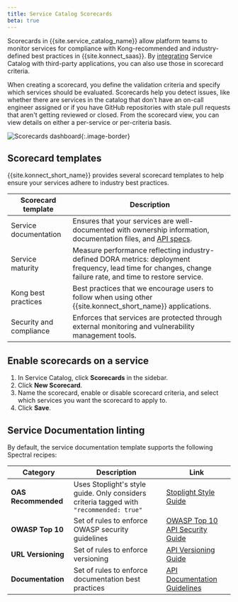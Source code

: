 ```yaml
---
title: Service Catalog Scorecards
beta: true
---
```


Scorecards in {{site.service_catalog_name}} allow platform teams to monitor services for compliance with Kong-recommended and industry-defined best practices in {{site.konnect_saas}}. By [integrating](/konnect/service-catalog/integrations/) Service Catalog with third-party applications, you can also use those in scorecard criteria.

When creating a scorecard, you define the validation criteria and specify which services should be evaluated. Scorecards help you detect issues, like whether there are services in the catalog that don't have an on-call engineer assigned or if you have GitHub repositories with stale pull requests that aren't getting reviewed or closed. From the scorecard view, you can view details on either a per-service or per-criteria basis.

![Scorecards dashboard](/assets/images/products/konnect/konnect-service-catalog-scorecards.png){:.image-border}

## Scorecard templates

{{site.konnect_short_name}} provides several scorecard templates to help ensure your services adhere to industry best practices.

| Scorecard template | Description |
|--------------------|-------------|
| Service documentation | Ensures that your services are well-documented with ownership information, documentation files, and [API specs](https://apistylebook.stoplight.io/). |
| Service maturity | Measure performance reflecting industry-defined DORA metrics: deployment frequency, lead time for changes, change failure rate, and time to restore service. |
| Kong best practices | Best practices that we encourage users to follow when using other {{site.konnect_short_name}} applications. |
| Security and compliance | Enforces that services are protected through external monitoring and vulnerability management tools. |

## Enable scorecards on a service

1. In Service Catalog, click **Scorecards** in the sidebar. 
1. Click **New Scorecard**.
1. Name the scorecard, enable or disable scorecard criteria, and select which services you want the scorecard to apply to. 
1. Click **Save**.


## Service Documentation linting

By default, the service documentation template supports the following Spectral recipes:

| Category           | Description     | Link |
|------------|----------|------|
| **OAS Recommended** | Uses Stoplight's style guide. Only considers criteria tagged with `"recommended: true"` | [Stoplight Style Guide](https://apistylebook.stoplight.io/docs/stoplight-style-guide) |
| **OWASP Top 10**   | Set of rules to enforce OWASP security guidelines | [OWASP Top 10 API Security Guide](https://apistylebook.stoplight.io/docs/owasp-top-10-2023) |
| **URL Versioning** | Set of rules to enforce versioning | [API Versioning Guide](https://apistylebook.stoplight.io/docs/versioning) |
| **Documentation**  | Set of rules to enforce documentation best practices | [API Documentation Guidelines](https://apistylebook.stoplight.io/docs/documentation) |

